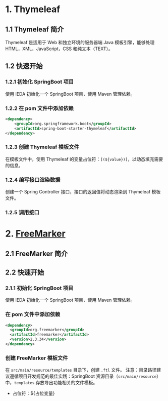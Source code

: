 # 1. Thymeleaf 
## 1.1 Thymeleaf 简介
Thymeleaf 是适用于 Web 和独立环境的服务器端 Java 模板引擎，能够处理 HTML，XML，JavaScript，CSS 和纯文本（TEXT）。
## 1.2 快速开始
### 1.2.1 初始化 SpringBoot 项目
使用 IEDA 初始化一个 SpringBoot 项目，使用 Maven 管理依赖。
### 1.2.2 在 pom 文件中添加依赖
```xml
<dependency>  
    <groupId>org.springframework.boot</groupId>  
    <artifactId>spring-boot-starter-thymeleaf</artifactId>  
</dependency>
```
### 1.2.3 创建 Thymeleaf 模板文件
在模板文件中，使用 Thymeleaf 的变量占位符：`[(${value})]`，以动态填充需要的信息。
### 1.2.4 编写接口渲染数据
创建一个 Spring Controller 接口，接口的返回值将动态渲染到 Thymeleaf 模板文件。
### 1.2.5 调用接口
# 2. [FreeMarker](https://freemarker.apache.org/)
## 2.1 FreeMarker 简介
## 2.2 快速开始
### 2.1.1 初始化 SpringBoot 项目
使用 IEDA 初始化一个 SpringBoot 项目，使用 Maven 管理依赖。
### 在 pom 文件中添加依赖
```xml
<dependency>
  <groupId>org.freemarker</groupId>
  <artifactId>freemarker</artifactId>
  <version>2.3.34</version>
</dependency>
```
### 创建 FreeMarker 模板文件
在 `src/main/resource/templates` 目录下，创建 `.ftl` 文件。
注意：目录路径建议遵循项目开发规范的最佳实践：SpringBoot 资源目录（`src/main/resource`）中，`templates` 存放导出功能相关的文件模板。
- 占位符：${占位变量}